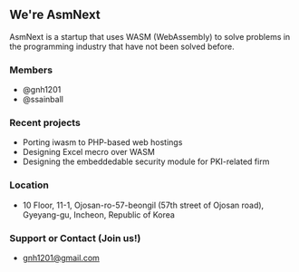 ## We're AsmNext

AsmNext is a startup that uses WASM (WebAssembly) to solve problems in the programming industry that have not been solved before.

### Members
  * @gnh1201
  * @ssainball

### Recent projects
  * Porting iwasm to PHP-based web hostings
  * Designing Excel mecro over WASM
  * Designing the embeddedable security module for PKI-related firm

### Location
  * 10 Floor, 11-1, Ojosan-ro-57-beongil (57th street of Ojosan road), Gyeyang-gu, Incheon, Republic of Korea

### Support or Contact (Join us!)
  * gnh1201@gmail.com

